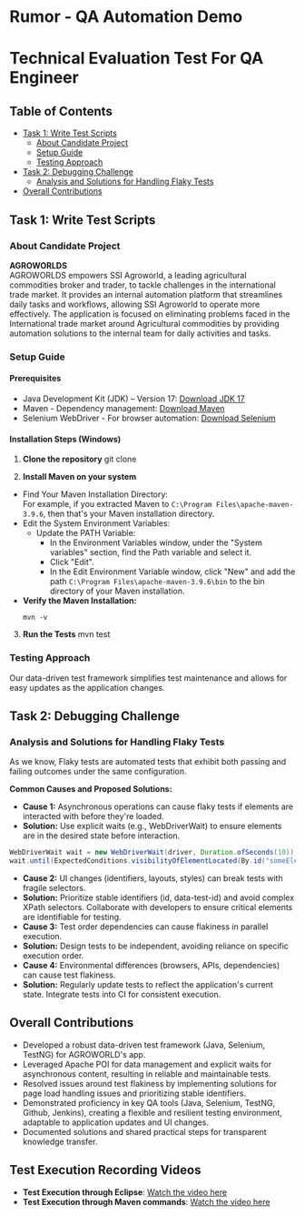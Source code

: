 # Rumor - QA Automation Demo

# Technical Evaluation Test For QA Engineer

## Table of Contents
- [Task 1: Write Test Scripts](#task-1-write-test-scripts)
  - [About Candidate Project](#about-candidate-project)
  - [Setup Guide](#setup-guide)
  - [Testing Approach](#testing-approach)
- [Task 2: Debugging Challenge](#task-2-debugging-challenge)
  - [Analysis and Solutions for Handling Flaky Tests](#analysis-and-solutions-for-handling-flaky-tests)
- [Overall Contributions](#overall-contributions)

## Task 1: Write Test Scripts

### About Candidate Project
**AGROWORLDS**  
AGROWORLDS empowers SSI Agroworld, a leading agricultural commodities broker and trader, to tackle challenges in the international trade market. It provides an internal automation platform that streamlines daily tasks and workflows, allowing SSI Agroworld to operate more effectively. The application is focused on eliminating problems faced in the International trade market around Agricultural commodities by providing automation solutions to the internal team for daily activities and tasks.

### Setup Guide

#### Prerequisites
- Java Development Kit (JDK) – Version 17: [Download JDK 17](https://www.oracle.com/java/technologies/javase/jdk17-archive-downloads.html)
- Maven - Dependency management: [Download Maven](https://maven.apache.org/download.cgi)
- Selenium WebDriver - For browser automation: [Download Selenium](https://www.selenium.dev/downloads/)

#### Installation Steps (Windows)
1. **Clone the repository**
git clone <repository-url>

2. **Install Maven on your system**
- Find Your Maven Installation Directory:  
  For example, if you extracted Maven to `C:\Program Files\apache-maven-3.9.6`, then that's your Maven installation directory.
- Edit the System Environment Variables:
  - Update the PATH Variable:
    - In the Environment Variables window, under the "System variables" section, find the Path variable and select it.
    - Click "Edit".
    - In the Edit Environment Variable window, click "New" and add the path `C:\Program Files\apache-maven-3.9.6\bin` to the bin directory of your Maven installation.
- **Verify the Maven Installation:**
  ```
  mvn -v
  ```
3. **Run the Tests**
mvn test



### Testing Approach
Our data-driven test framework simplifies test maintenance and allows for easy updates as the application changes.

## Task 2: Debugging Challenge

### Analysis and Solutions for Handling Flaky Tests
As we know, Flaky tests are automated tests that exhibit both passing and failing outcomes under the same configuration.

**Common Causes and Proposed Solutions:**
- **Cause 1:** Asynchronous operations can cause flaky tests if elements are interacted with before they're loaded.
- **Solution:** Use explicit waits (e.g., WebDriverWait) to ensure elements are in the desired state before interaction.
 ```java
 WebDriverWait wait = new WebDriverWait(driver, Duration.ofSeconds(10));
 wait.until(ExpectedConditions.visibilityOfElementLocated(By.id("someElementId")));
 ```
- **Cause 2:** UI changes (identifiers, layouts, styles) can break tests with fragile selectors.
- **Solution:** Prioritize stable identifiers (id, data-test-id) and avoid complex XPath selectors. Collaborate with developers to ensure critical elements are identifiable for testing.
- **Cause 3:** Test order dependencies can cause flakiness in parallel execution.
- **Solution:** Design tests to be independent, avoiding reliance on specific execution order.
- **Cause 4:** Environmental differences (browsers, APIs, dependencies) can cause test flakiness.
- **Solution:** Regularly update tests to reflect the application's current state. Integrate tests into CI for consistent execution.

## Overall Contributions
- Developed a robust data-driven test framework (Java, Selenium, TestNG) for AGROWORLD's app.
- Leveraged Apache POI for data management and explicit waits for asynchronous content, resulting in reliable and maintainable tests.
- Resolved issues around test flakiness by implementing solutions for page load handling issues and prioritizing stable identifiers.
- Demonstrated proficiency in key QA tools (Java, Selenium, TestNG, Github, Jenkins), creating a flexible and resilient testing environment, adaptable to application updates and UI changes.
- Documented solutions and shared practical steps for transparent knowledge transfer.

## Test Execution Recording Videos

- **Test Execution through Eclipse**: [Watch the video here](https://vimeo.com/933638517?share=copy)
- **Test Execution through Maven commands**: [Watch the video here](https://vimeo.com/933638480?share=copy)